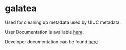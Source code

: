 # galatea
Used for cleaning up metadata used by UIUC metadata.

User Documentation is available [here](https://uiuclibrary.github.io/galatea/).

Developer documentation can be found [here](docs/develop.rst)